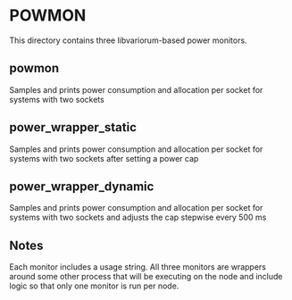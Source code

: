 POWMON
======
This directory contains three libvariorum-based power monitors.

powmon
------
Samples and prints power consumption and allocation per socket for
systems with two sockets

power_wrapper_static
--------------------
Samples and prints power consumption and allocation per socket for systems with
two sockets after setting a power cap

power_wrapper_dynamic
--------------------
Samples and prints power consumption and allocation per socket for systems with
two sockets and adjusts the cap stepwise every 500 ms


Notes
-----
Each monitor includes a usage string. All three monitors are wrappers around
some other process that will be executing on the node and include logic so that
only one monitor is run per node.
